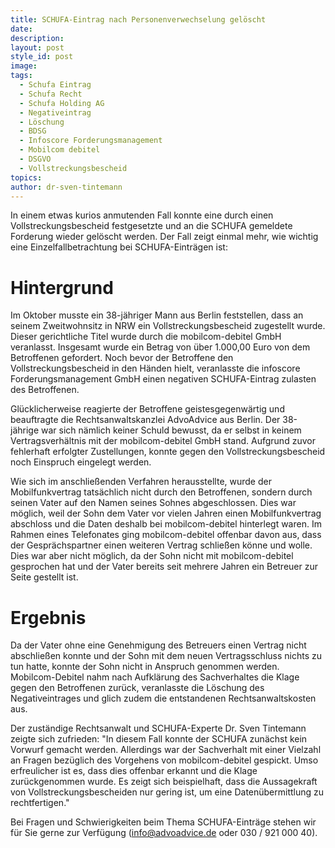 ```yaml
---
title: SCHUFA-Eintrag nach Personenverwechselung gelöscht
date:
description:
layout: post
style_id: post
image:
tags:
  - Schufa Eintrag
  - Schufa Recht
  - Schufa Holding AG
  - Negativeintrag
  - Löschung
  - BDSG
  - Infoscore Forderungsmanagement
  - Mobilcom debitel
  - DSGVO
  - Vollstreckungsbescheid
topics:
author: dr-sven-tintemann
---
```


In einem etwas kurios anmutenden Fall konnte eine durch einen Vollstreckungsbescheid festgesetzte und an die SCHUFA gemeldete Forderung wieder gelöscht werden. Der Fall zeigt einmal mehr, wie wichtig eine Einzelfallbetrachtung bei SCHUFA-Einträgen ist:

# Hintergrund

Im Oktober musste ein 38-jähriger Mann aus Berlin feststellen, dass an seinem Zweitwohnsitz in NRW ein Vollstreckungsbescheid zugestellt wurde. Dieser gerichtliche Titel wurde durch die mobilcom-debitel GmbH veranlasst. Insgesamt wurde ein Betrag von über 1.000,00 Euro von dem Betroffenen gefordert. Noch bevor der Betroffene den Vollstreckungsbescheid in den Händen hielt, veranlasste die infoscore Forderungsmanagement GmbH einen negativen SCHUFA-Eintrag zulasten des Betroffenen.

Glücklicherweise reagierte der Betroffene geistesgegenwärtig und beauftragte die Rechtsanwaltskanzlei AdvoAdvice aus Berlin. Der 38-jährige war sich nämlich keiner Schuld bewusst, da er selbst in keinem Vertragsverhältnis mit der mobilcom-debitel GmbH stand. Aufgrund zuvor fehlerhaft erfolgter Zustellungen, konnte gegen den Vollstreckungsbescheid noch Einspruch eingelegt werden.

Wie sich im anschlie&szlig;enden Verfahren herausstellte, wurde der Mobilfunkvertrag tatsächlich nicht durch den Betroffenen, sondern durch seinen Vater auf den Namen seines Sohnes abgeschlossen. Dies war möglich, weil der Sohn dem Vater vor vielen Jahren einen Mobilfunkvertrag abschloss und die Daten deshalb bei mobilcom-debitel hinterlegt waren. Im Rahmen eines Telefonates ging mobilcom-debitel offenbar davon aus, dass der Gesprächspartner einen weiteren Vertrag schlie&szlig;en könne und wolle. Dies war aber nicht möglich, da der Sohn nicht mit mobilcom-debitel gesprochen hat und der Vater bereits seit mehrere Jahren ein Betreuer zur Seite gestellt ist.

# Ergebnis

Da der Vater ohne eine Genehmigung des Betreuers einen Vertrag nicht abschlie&szlig;en konnte und der Sohn mit dem neuen Vertragsschluss nichts zu tun hatte, konnte der Sohn nicht in Anspruch genommen werden. Mobilcom-Debitel nahm nach Aufklärung des Sachverhaltes die Klage gegen den Betroffenen zurück, veranlasste die Löschung des Negativeintrages und glich zudem die entstandenen Rechtsanwaltskosten aus.&nbsp;

Der zuständige Rechtsanwalt und SCHUFA-Experte Dr. Sven Tintemann zeigte sich zufrieden: "In diesem Fall konnte der SCHUFA zunächst kein Vorwurf gemacht werden. Allerdings war der Sachverhalt mit einer Vielzahl an Fragen bezüglich des Vorgehens von mobilcom-debitel gespickt. Umso erfreulicher ist es, dass dies offenbar erkannt und die Klage zurückgenommen wurde. Es zeigt sich beispielhaft, dass die Aussagekraft von Vollstreckungsbescheiden nur gering ist, um eine Datenübermittlung zu rechtfertigen."

Bei Fragen und Schwierigkeiten beim Thema SCHUFA-Einträge stehen wir für Sie gerne zur Verfügung (info@advoadvice.de oder 030 / 921 000 40).&nbsp;

&nbsp;